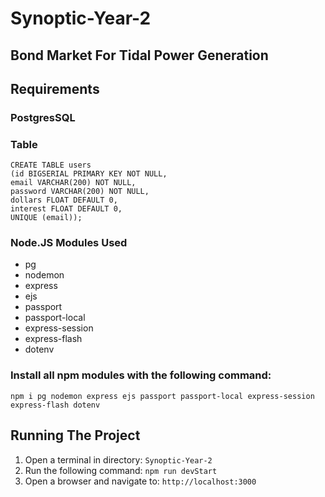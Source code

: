 # Synoptic-Year-2

## Bond Market For Tidal Power Generation 

## Requirements

### PostgresSQL
### Table
```
CREATE TABLE users
(id BIGSERIAL PRIMARY KEY NOT NULL,
email VARCHAR(200) NOT NULL,
password VARCHAR(200) NOT NULL,
dollars FLOAT DEFAULT 0,
interest FLOAT DEFAULT 0,
UNIQUE (email));
```


### Node.JS Modules Used
- pg
- nodemon
- express
- ejs
- passport 
- passport-local
- express-session
- express-flash
- dotenv


### Install all npm modules with the following command:
```
npm i pg nodemon express ejs passport passport-local express-session express-flash dotenv
```
## Running The Project

1. Open a terminal in directory: ```Synoptic-Year-2```
2. Run the following command: ```npm run devStart```
4. Open a browser and navigate to: ```http://localhost:3000```
